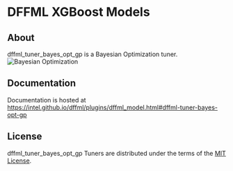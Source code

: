 # DFFML XGBoost Models

## About

dffml_tuner_bayes_opt_gp is a Bayesian Optimization tuner.
![Bayesian Optimization](https://github.com/fmfn/BayesianOptimization)

## Documentation

Documentation is hosted at https://intel.github.io/dffml/plugins/dffml_model.html#dffml-tuner-bayes-opt-gp

## License

dffml_tuner_bayes_opt_gp Tuners are distributed under the terms of the
[MIT License](LICENSE).